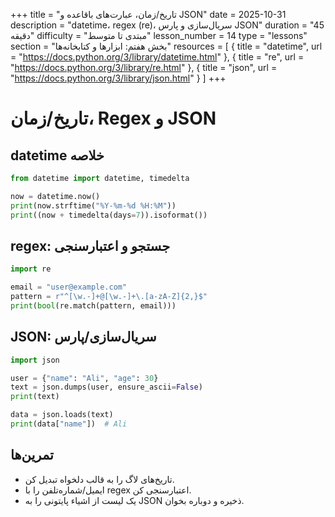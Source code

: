 +++
title = "تاریخ/زمان، عبارت‌های باقاعده و JSON"
date = 2025-10-31
description = "datetime، regex (re)، سریال‌سازی و پارس JSON"
duration = "45 دقیقه"
difficulty = "مبتدی تا متوسط"
lesson_number = 14
type = "lessons"
section = "بخش هفتم: ابزارها و کتابخانه‌ها"
resources = [
  { title = "datetime", url = "https://docs.python.org/3/library/datetime.html" },
  { title = "re", url = "https://docs.python.org/3/library/re.html" },
  { title = "json", url = "https://docs.python.org/3/library/json.html" }
]
+++

# تاریخ/زمان، Regex و JSON

## datetime خلاصه

```python
from datetime import datetime, timedelta

now = datetime.now()
print(now.strftime("%Y-%m-%d %H:%M"))
print((now + timedelta(days=7)).isoformat())
```

## regex: جستجو و اعتبارسنجی

```python
import re

email = "user@example.com"
pattern = r"^[\w.-]+@[\w.-]+\.[a-zA-Z]{2,}$"
print(bool(re.match(pattern, email)))
```

## JSON: سریال‌سازی/پارس

```python
import json

user = {"name": "Ali", "age": 30}
text = json.dumps(user, ensure_ascii=False)
print(text)

data = json.loads(text)
print(data["name"])  # Ali
```

## تمرین‌ها

- تاریخ‌های لاگ را به قالب دلخواه تبدیل کن.
- ایمیل/شماره‌تلفن را با regex اعتبارسنجی کن.
- یک لیست از اشیاء پایتونی را به JSON ذخیره و دوباره بخوان.

